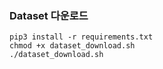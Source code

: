 
### Dataset 다운로드

```
pip3 install -r requirements.txt
chmod +x dataset_download.sh
./dataset_download.sh
```
